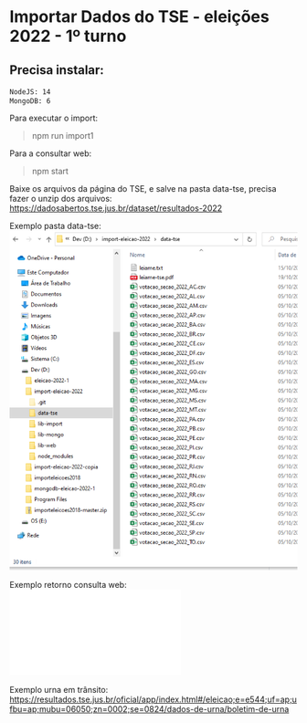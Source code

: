 # Importar Dados do TSE - eleições 2022 - 1º turno

## Precisa instalar:
    NodeJS: 14
    MongoDB: 6

Para executar o import:
> npm run import1

Para a consultar web:
> npm start


Baixe os arquivos da página do TSE, e salve na pasta data-tse, precisa fazer o unzip dos arquivos:
https://dadosabertos.tse.jus.br/dataset/resultados-2022

Exemplo pasta data-tse:
![plot](./data-tse/exemplo-pasta-data-tse.png)

Exemplo retorno consulta web:
![plot](./lib-web/exemplo-web.json)

Exemplo urna em trânsito:
https://resultados.tse.jus.br/oficial/app/index.html#/eleicao;e=e544;uf=ap;ufbu=ap;mubu=06050;zn=0002;se=0824/dados-de-urna/boletim-de-urna
